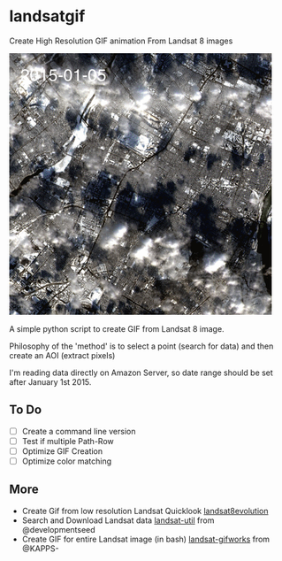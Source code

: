 # landsatgif
Create High Resolution GIF animation From Landsat 8 images

![](/img/3bd4ddee-bba3-11e5-82f7-0c4de9b59fbf.gif)

A simple python script to create GIF from Landsat 8 image.

Philosophy of the 'method' is to select a point (search for data) and then create an AOI (extract pixels)

I'm reading data directly on Amazon Server, so date range should be set after January 1st 2015. 

To Do
-------

- [ ] Create a command line version
- [ ] Test if multiple Path-Row
- [ ] Optimize GIF Creation
- [ ] Optimize color matching
  
More
-------

- Create Gif from low resolution Landsat Quicklook [landsat8evolution](http://remotepixel.ca/webmapping/landsat8evolution.html)
- Search and Download Landsat data [landsat-util](https://github.com/developmentseed/landsat-util) from @developmentseed
- Create GIF for entire Landsat image (in bash) [landsat-gifworks](https://github.com/KAPPS-/landsat-gifworks) from @KAPPS-